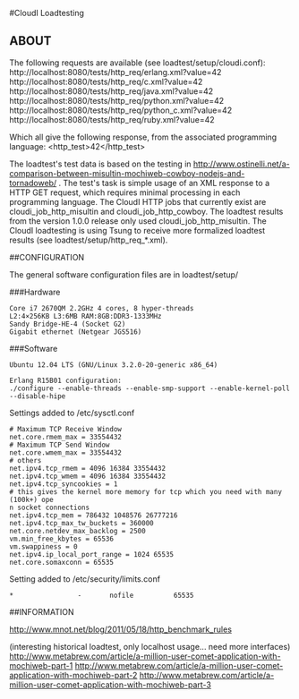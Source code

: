 #CloudI Loadtesting

## ABOUT

The following requests are available (see loadtest/setup/cloudi.conf):
http://localhost:8080/tests/http_req/erlang.xml?value=42
http://localhost:8080/tests/http_req/c.xml?value=42
http://localhost:8080/tests/http_req/java.xml?value=42
http://localhost:8080/tests/http_req/python.xml?value=42
http://localhost:8080/tests/http_req/python_c.xml?value=42
http://localhost:8080/tests/http_req/ruby.xml?value=42

Which all give the following response, from the associated programming language:
<http_test><value>42</value></http_test>

The loadtest's test data is based on the testing in
http://www.ostinelli.net/a-comparison-between-misultin-mochiweb-cowboy-nodejs-and-tornadoweb/ .  The test's task is simple usage of an XML response to a
HTTP GET request, which requires minimal processing in each programming
language.  The CloudI HTTP jobs that currently exist are
cloudi_job_http_misultin and cloudi_job_http_cowboy.
The loadtest results from the version 1.0.0 release only used
cloudi_job_http_misultin.  The CloudI loadtesting is using Tsung to receive
more formalized loadtest results (see loadtest/setup/http_req_*.xml).

##CONFIGURATION

The general software configuration files are in loadtest/setup/

###Hardware

    Core i7 2670QM 2.2GHz 4 cores, 8 hyper-threads
    L2:4×256KB L3:6MB RAM:8GB:DDR3-1333MHz
    Sandy Bridge-HE-4 (Socket G2)
    Gigabit ethernet (Netgear JGS516)

###Software

    Ubuntu 12.04 LTS (GNU/Linux 3.2.0-20-generic x86_64)

    Erlang R15B01 configuration:
    ./configure --enable-threads --enable-smp-support --enable-kernel-poll --disable-hipe

Settings added to /etc/sysctl.conf

    # Maximum TCP Receive Window
    net.core.rmem_max = 33554432
    # Maximum TCP Send Window
    net.core.wmem_max = 33554432
    # others
    net.ipv4.tcp_rmem = 4096 16384 33554432
    net.ipv4.tcp_wmem = 4096 16384 33554432
    net.ipv4.tcp_syncookies = 1
    # this gives the kernel more memory for tcp which you need with many (100k+) ope
    n socket connections
    net.ipv4.tcp_mem = 786432 1048576 26777216
    net.ipv4.tcp_max_tw_buckets = 360000
    net.core.netdev_max_backlog = 2500
    vm.min_free_kbytes = 65536
    vm.swappiness = 0
    net.ipv4.ip_local_port_range = 1024 65535
    net.core.somaxconn = 65535

Setting added to /etc/security/limits.conf

    *                -       nofile          65535

##INFORMATION

http://www.mnot.net/blog/2011/05/18/http_benchmark_rules

(interesting historical loadtest, only localhost usage... need more interfaces)
http://www.metabrew.com/article/a-million-user-comet-application-with-mochiweb-part-1
http://www.metabrew.com/article/a-million-user-comet-application-with-mochiweb-part-2
http://www.metabrew.com/article/a-million-user-comet-application-with-mochiweb-part-3
